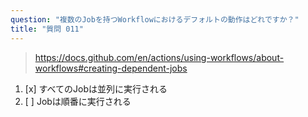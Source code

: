 ```yaml
---
question: "複数のJobを持つWorkflowにおけるデフォルトの動作はどれですか？"
title: "質問 011"
---
```


> https://docs.github.com/en/actions/using-workflows/about-workflows#creating-dependent-jobs
1. [x] すべてのJobは並列に実行される
1. [ ] Jobは順番に実行される